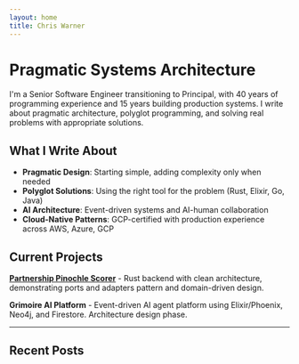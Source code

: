 ```yaml
---
layout: home
title: Chris Warner
---
```


# Pragmatic Systems Architecture

I'm a Senior Software Engineer transitioning to Principal, with 40 years of programming experience and 15 years building production systems. I write about pragmatic architecture, polyglot programming, and solving real problems with appropriate solutions.

## What I Write About

- **Pragmatic Design**: Starting simple, adding complexity only when needed
- **Polyglot Solutions**: Using the right tool for the problem (Rust, Elixir, Go, Java)
- **AI Architecture**: Event-driven systems and AI-human collaboration
- **Cloud-Native Patterns**: GCP-certified with production experience across AWS, Azure, GCP

## Current Projects

**[Partnership Pinochle Scorer](https://github.com/chwarner-solo/pinochle-scorer)** - Rust backend with clean architecture, demonstrating ports and adapters pattern and domain-driven design.

**Grimoire AI Platform** - Event-driven AI agent platform using Elixir/Phoenix, Neo4j, and Firestore. Architecture design phase.

---

## Recent Posts